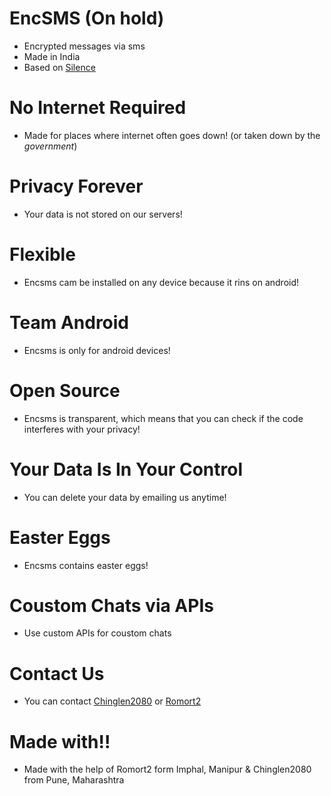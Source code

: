 # EncSMS (On hold)
 - Encrypted messages via sms
 - Made in India
 - Based on [Silence](https://github.com/SilenceIM/Silence)

# No Internet Required
 - Made for places where internet often goes down! (or taken down by the _government_)

# Privacy Forever
 - Your data is not stored on our servers!

# Flexible 
 - Encsms cam be installed on any device because it rins on android!

# Team Android
 - Encsms is only for android devices!

# Open Source 
 - Encsms is transparent, which means that you can check if the code interferes with your privacy!

# Your Data Is In Your Control
 - You can delete your data by emailing us anytime!

# Easter Eggs
 - Encsms contains easter eggs!

# Coustom Chats via APIs
 - Use custom APIs for coustom chats

# Contact Us
 - You can contact [Chinglen2080](chinglen14@proton.me) or [Romort2](rupertlikesshortwaves@proton.me)

# Made with!!
 - Made with the help of Romort2 form Imphal, Manipur 
 &
 Chinglen2080 from Pune, Maharashtra 
